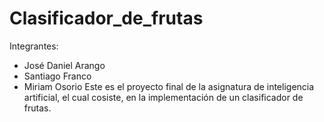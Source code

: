 # Clasificador_de_frutas

Integrantes:
- José Daniel Arango
- Santiago Franco
- Miriam Osorio
Este es el proyecto final de la asignatura de inteligencia artificial, el cual cosiste, en la implementación de un clasificador de frutas.
